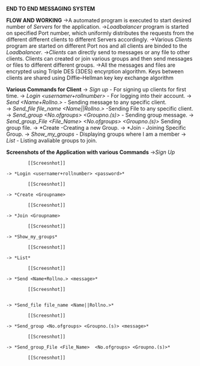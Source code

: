  **END TO END MESSAGING SYSTEM**   

**FLOW AND WORKING**
    ->A automated program is executed to start desired number of *Servers* for the application.
    ->*Loadbalancer* program is started on specified Port number, which uniformly distributes the requests from the different different clients to different Servers accordingly.
    ->Various *Clients* program are started on different Port nos and all clients are binded to the *Loadbalancer*.
    ->*Clients* can directly send to messages or any file to other clients. Clients can created or join various groups and then send messages or files to different different groups.
    ->All the messages and files are encrypted using Triple DES (3DES) encyrption algorithm. Keys between clients are shared using Diffie–Hellman key key exchange algorithm 

**Various Commands for Client**
    -> *Sign up <username> <rollnumber> <password>* - For signing up clients for first time.
    -> *Login <usernamer+rollnumber> <password>* - For logging into their account.
    -> *Send <Name+Rollno.> <message>*          - Sending message to any specific client.            
    -> *Send_file file_name <Name||Rollno.>*    -Sending File to any specific client.
    -> *Send_group <No.ofgroups> <Groupno.(s)> <message>* - Sending group message.
    -> *Send_group_File <File_Name>  <No.ofgroups> <Groupno.(s)>* Sending group file.
    -> *Create <Groupname> -Creating a new Group.
    -> *Join <Groupname>   - Joining Specific Group.
    -> *Show_my_groups*    - Displaying groups where I am a member
    -> *List*             - Listing avaliable groups to join.

**Screenshots of the Application with various Commands**
    ->*Sign Up*

            [[Screesnhot]]

    -> *Login <usernamer+rollnumber> <password>* 

            [[Screesnhot]]

    -> *Create <Groupname> 

            [[Screesnhot]]

    -> *Join <Groupname>   

            [[Screesnhot]]

    -> *Show_my_groups*   

            [[Screesnhot]]

    -> *List*             

            [[Screesnhot]]

    -> *Send <Name+Rollno.> <message>*          

            [[Screesnhot]]


    -> *Send_file file_name <Name||Rollno.>*   

            [[Screesnhot]]

    -> *Send_group <No.ofgroups> <Groupno.(s)> <message>* 

            [[Screesnhot]]

    -> *Send_group_File <File_Name>  <No.ofgroups> <Groupno.(s)>* 

            [[Screesnhot]]
